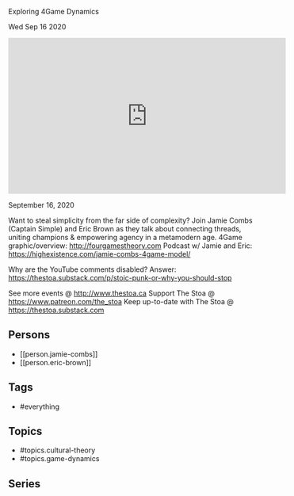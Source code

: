 

 Exploring 4Game Dynamics

Wed Sep 16 2020

<iframe width="560" height="315" src="https://www.youtube.com/embed/WcaxwtsUnr4" title="The Cultural Theory of Everything: Exploring 4Game Dynamics w/ Jamie Combs & Eric Brown" frameborder="0" allow="accelerometer; autoplay; clipboard-write; encrypted-media; gyroscope; picture-in-picture" allowfullscreen ></iframe>

September 16, 2020

Want to steal simplicity from the far side of complexity? 
Join Jamie Combs (Captain Simple) and Eric Brown as they talk about connecting threads, uniting champions & empowering agency in a metamodern age.
4Game graphic/overview: http://fourgamestheory.com
Podcast w/ Jamie and Eric: https://highexistence.com/jamie-combs-4game-model/

Why are the YouTube comments disabled? Answer: https://thestoa.substack.com/p/stoic-punk-or-why-you-should-stop

See more events @ http://www.thestoa.ca
Support The Stoa @ https://www.patreon.com/the_stoa
Keep up-to-date with The Stoa @ https://thestoa.substack.com

## Persons

- [[person.jamie-combs]]
- [[person.eric-brown]]

## Tags

- #everything

## Topics

- #topics.cultural-theory
- #topics.game-dynamics

## Series



